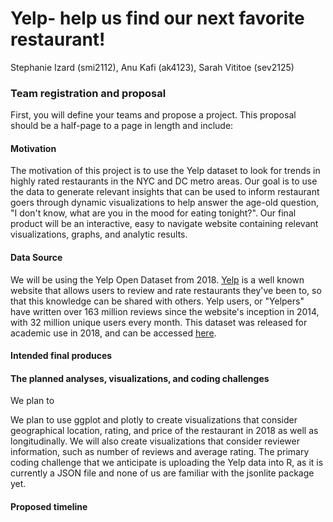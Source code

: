 Yelp- help us find our next favorite restaurant!
================
Stephanie Izard (smi2112), Anu Kafi (ak4123), Sarah Vititoe (sev2125)

### Team registration and proposal

First, you will define your teams and propose a project. This proposal should be a half-page to a page in length and include:

#### Motivation

The motivation of this project is to use the Yelp dataset to look for trends in highly rated restaurants in the NYC and DC metro areas. Our goal is to use the data to generate relevant insights that can be used to inform restaurant goers through dynamic visualizations to help answer the age-old question, "I don't know, what are you in the mood for eating tonight?". Our final product will be an interactive, easy to navigate website containing relevant visualizations, graphs, and analytic results.

#### Data Source

We will be using the Yelp Open Dataset from 2018. [Yelp](https://www.yelp.com/) is a well known website that allows users to review and rate restaurants they've been to, so that this knowledge can be shared with others. Yelp users, or "Yelpers" have written over 163 million reviews since the website's inception in 2014, with 32 million unique users every month. This dataset was released for academic use in 2018, and can be accessed [here](https://www.yelp.com/dataset).

#### Intended final produces

#### The planned analyses, visualizations, and coding challenges

We plan to

We plan to use ggplot and plotly to create visualizations that consider geographical location, rating, and price of the restaurant in 2018 as well as longitudinally. We will also create visualizations that consider reviewer information, such as number of reviews and average rating. The primary coding challenge that we anticipate is uploading the Yelp data into R, as it is currently a JSON file and none of us are familiar with the jsonlite package yet.

#### Proposed timeline
